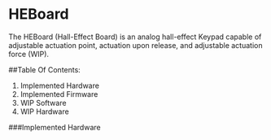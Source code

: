 # HEBoard
The HEBoard (Hall-Effect Board) is an analog hall-effect Keypad capable of adjustable actuation point, actuation upon release, and adjustable actuation force (WIP).

##Table Of Contents:
1. Implemented Hardware
2. Implemented Firmware
3. WIP Software
4. WIP Hardware

###Implemented Hardware

